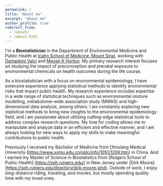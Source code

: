 ```yaml
---
permalink: /
title: "About me"
excerpt: "About me"
author_profile: true
redirect_from: 
  - /about/
  - /about.html
---
```


I'm a **Biostatistician** in the Department of Environmental Medicine and Public Health at [Icahn School of Medicine, Mount Sinai](https://icahn.mssm.edu/about/departments/environmental-public-health), working with [Damaskini Valvi](https://profiles.mountsinai.org/valvi-damaskini) and [Megan K Horton](https://www.hortonlab.org/). My primary research interest focuses on studying the impact of preconception and prenatal exposure to environmental chemicals on health outcomes during the life course. 

As a biostatistician with a focus on environmental epidemiology, I have extensive experience applying statistical methods to identify environmental risks that impact public health. My research experience includes expertise in a wide range of statistical techniques such as environmental mixture modelling, metabolome-wide association study (MWAS) and high-dimensional data analysis, among others. I am constantly exploring new statistical methods to bring new insights to the environmental epidemiology field, and I am passionate about utilizing cutting-edge statistical tools to address complex research questions. My love for coding allows me to manipulate and analyze data in an efficient and effective manner, and I am always looking for new ways to apply my skills to make meaningful contributions to public health. 

Previously I received my Bachelor of Medicine from [Xinxiang Medical University (https://www.xxmu.edu.cn/gjjlc/info/1051/1208.htm) in China. And I earned my Master of Science in Biostatistics from [Rutgers School of Public Health] (https://sph.rutgers.edu/) in New Jersey under [Dirk Moore] (https://sph.rutgers.edu/directory/dirk-moore-phd). Outside of work, I enjoy long-distance riding, traveling, and movies, but mostly spending quality time with my loved ones. 
